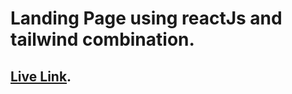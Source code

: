 # Landing Page using reactJs and tailwind combination.

## [Live Link](https://landing-page-react-tailwind.netlify.app/).
